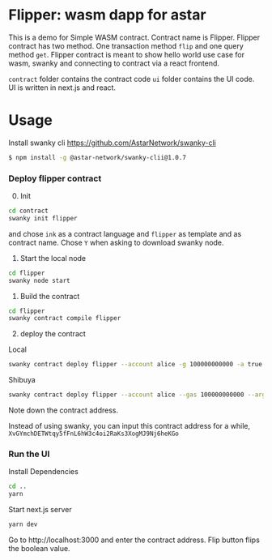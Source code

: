 # Flipper: wasm dapp for astar

This is a demo for Simple WASM contract. Contract name is Flipper. Flipper contract has two method. One transaction method `flip` and one query method `get`. Flipper contract is meant to show hello world use case for wasm, swanky and connecting to contract via a react frontend.

`contract` folder contains the contract code `ui` folder contains the UI code. UI is written in next.js and react.
<!-- 
# Requirements

- node.js
- swanky cli https://github.com/AstarNetwork/swanky-cli
-->
# Usage

Install swanky cli https://github.com/AstarNetwork/swanky-cli
```bash
$ npm install -g @astar-network/swanky-clii@1.0.7
```

### Deploy flipper contract

0. Init

```bash
cd contract
swanky init flipper
```
and chose `ink` as a contract language and `flipper` as template and as contract name. Chose `Y` when asking to download swanky node.

1. Start the local node

```bash
cd flipper
swanky node start
```

1. Build the contract

```bash
cd flipper
swanky contract compile flipper
```

2. deploy the contract

Local
```bash
swanky contract deploy flipper --account alice -g 100000000000 -a true
```

Shibuya
```bash
swanky contract deploy flipper --account alice --gas 100000000000 --args true --network shibuya
```
Note down the contract address.

Instead of using swanky, you can input this contract address for a while,
`XvGYmchDETWtqy5fFnL6hW3c4oi2RaKs3XogMJ9Nj6heKGo`


### Run the UI

Install Dependencies

```bash
cd ..
yarn
```

Start next.js server

```bash
yarn dev
```

Go to http://localhost:3000 and enter the contract address. Flip button flips the boolean value.
